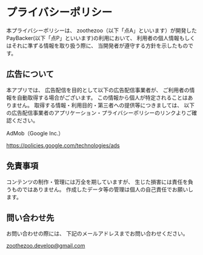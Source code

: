 # プライバシーポリシー
本プライバシーポリシーは、
zoothezoo（以下「点A」といいます）が開発したPayBacker(以下「点P」といいます)の利用において、
利用者の個人情報もしくはそれに準ずる情報を取り扱う際に、
当開発者が遵守する方針を示したものです。

## 広告について
本アプリでは、
広告配信を目的として以下の広告配信事業者が、
ご利用者の情報を自動取得する場合がございます。
この情報から個人が特定されることはありません。
取得する情報・利用目的・第三者への提供等につきましては、
以下の広告配信事業者のアプリケーション・プライバシーポリシーのリンクよりご確認ください。

AdMob（Google Inc.）

https://policies.google.com/technologies/ads

## 免責事項
コンテンツの制作・管理には万全を期していますが、
生じた損害には責任を負うものではありません。
作成したデータ等の管理は個人の自己責任でお願いします。

## 問い合わせ先
お問い合わせの際には、
下記のメールアドレスまでお問い合わせください。

zoothezoo.develop@gmail.com